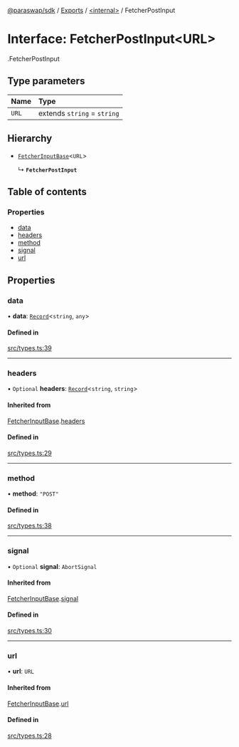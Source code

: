 [@paraswap/sdk](../README.md) / [Exports](../modules.md) / [<internal\>](../modules/internal_.md) / FetcherPostInput

# Interface: FetcherPostInput<URL\>

[<internal>](../modules/internal_.md).FetcherPostInput

## Type parameters

| Name | Type |
| :------ | :------ |
| `URL` | extends `string` = `string` |

## Hierarchy

- [`FetcherInputBase`](internal_.FetcherInputBase.md)<`URL`\>

  ↳ **`FetcherPostInput`**

## Table of contents

### Properties

- [data](internal_.FetcherPostInput.md#data)
- [headers](internal_.FetcherPostInput.md#headers)
- [method](internal_.FetcherPostInput.md#method)
- [signal](internal_.FetcherPostInput.md#signal)
- [url](internal_.FetcherPostInput.md#url)

## Properties

### data

• **data**: [`Record`](../modules/internal_.md#record)<`string`, `any`\>

#### Defined in

[src/types.ts:39](https://github.com/paraswap/paraswap-sdk/blob/feat/token-transfer-fees-types/src/types.ts#L39)

___

### headers

• `Optional` **headers**: [`Record`](../modules/internal_.md#record)<`string`, `string`\>

#### Inherited from

[FetcherInputBase](internal_.FetcherInputBase.md).[headers](internal_.FetcherInputBase.md#headers)

#### Defined in

[src/types.ts:29](https://github.com/paraswap/paraswap-sdk/blob/feat/token-transfer-fees-types/src/types.ts#L29)

___

### method

• **method**: ``"POST"``

#### Defined in

[src/types.ts:38](https://github.com/paraswap/paraswap-sdk/blob/feat/token-transfer-fees-types/src/types.ts#L38)

___

### signal

• `Optional` **signal**: `AbortSignal`

#### Inherited from

[FetcherInputBase](internal_.FetcherInputBase.md).[signal](internal_.FetcherInputBase.md#signal)

#### Defined in

[src/types.ts:30](https://github.com/paraswap/paraswap-sdk/blob/feat/token-transfer-fees-types/src/types.ts#L30)

___

### url

• **url**: `URL`

#### Inherited from

[FetcherInputBase](internal_.FetcherInputBase.md).[url](internal_.FetcherInputBase.md#url)

#### Defined in

[src/types.ts:28](https://github.com/paraswap/paraswap-sdk/blob/feat/token-transfer-fees-types/src/types.ts#L28)
